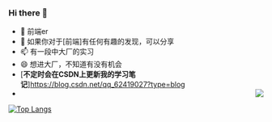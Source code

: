 
### **Hi there**  🌟

- 🌱 前端er
- 💬 如果你对于[前端]有任何有趣的发现，可以分享
- 📫 有一段中大厂的实习
- 😄 想进大厂，不知道有没有机会
- [**不定时会在CSDN上更新我的学习笔记**]https://blog.csdn.net/qq_62419027?type=blog
- 
  <img align="right" src="https://github-readme-stats.vercel.app/api?username=topulikeweb&show_icons=true&theme=radical&count_private&show_icons">

[![Top Langs](https://github-readme-stats.vercel.app/api/top-langs/?username=topulikeweb)](https://github.com/topulikeweb/github-readme-stats)


